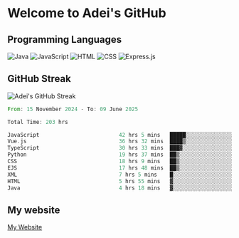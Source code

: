 # Welcome to Adei's GitHub

## Programming Languages
![Java](https://img.shields.io/badge/Java-007396?style=flat-square&logo=java&logoColor=white)
![JavaScript](https://img.shields.io/badge/JavaScript-F7DF1E?style=flat-square&logo=javascript&logoColor=black)
![HTML](https://img.shields.io/badge/HTML-E34F26?style=flat-square&logo=html5&logoColor=white)
![CSS](https://img.shields.io/badge/CSS-1572B6?style=flat-square&logo=css3&logoColor=white)
![Express.js](https://img.shields.io/badge/Express.js-000000?style=flat-square&logo=express&logoColor=white)


## GitHub Streak
![Adei's GitHub Streak](https://github-readme-streak-stats.herokuapp.com/?user=AdeiTamayo&hide_border=true)

<!--START_SECTION:waka-->

```rust
From: 15 November 2024 - To: 09 June 2025

Total Time: 203 hrs

JavaScript                         42 hrs 5 mins   █████░░░░░░░░░░░░░░░░░░░░   20.54 %
Vue.js                             36 hrs 32 mins  ████▒░░░░░░░░░░░░░░░░░░░░   17.83 %
TypeScript                         30 hrs 33 mins  ███▓░░░░░░░░░░░░░░░░░░░░░   14.91 %
Python                             19 hrs 37 mins  ██▒░░░░░░░░░░░░░░░░░░░░░░   09.57 %
CSS                                18 hrs 9 mins   ██▒░░░░░░░░░░░░░░░░░░░░░░   08.86 %
EJS                                17 hrs 48 mins  ██▒░░░░░░░░░░░░░░░░░░░░░░   08.69 %
XML                                7 hrs 5 mins    █░░░░░░░░░░░░░░░░░░░░░░░░   03.46 %
HTML                               5 hrs 55 mins   ▓░░░░░░░░░░░░░░░░░░░░░░░░   02.89 %
Java                               4 hrs 18 mins   ▓░░░░░░░░░░░░░░░░░░░░░░░░   02.10 %
```

<!--END_SECTION:waka-->

## My website
[My Website](https://adei.eus)


